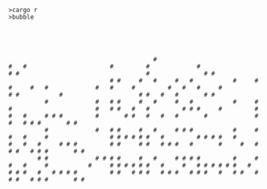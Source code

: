 
    >cargo r
    >bubble
    




                                            #                                                                 #   #                       #         #             #                     # #                                   #               # #
                                # #     #   #     #   #           #     #                               #     #   #             #   #     #         #   #   #     #                     # #           #                     # #   #   #       # #
              #             #   # #     #   #     #   #           #     #       #                       #   # #   #   #         # # #     #         #   #   #     # # #         #       # #   #   #   #       #             # #   # # #       # #
              #             #   # #     #   #     # # #           #     #   #   #     #                 # # # # # #   #         # # # #   #         #   #   #     # # #         # #     # #   # # #   #       #     #   #   # #   # # #       # #
            # #             # # # #     #   #     # # # #         #     #   #   #     #           #     # # # # # #   #     #   # # # # # #   #     # # #   #   # # # #         # #   # # #   # # #   # # #   #   # #   #   # #   # # #       # #
